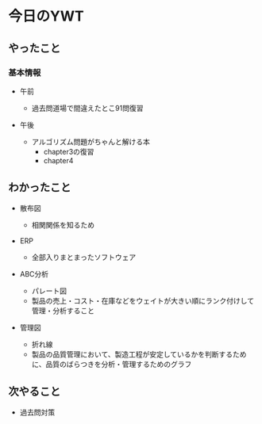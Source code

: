 # 今日のYWT

## やったこと

### 基本情報

- 午前
  - 過去問道場で間違えたとこ91問復習

- 午後
  - アルゴリズム問題がちゃんと解ける本
    - chapter3の復習
    - chapter4

## わかったこと

- 散布図
  - 相関関係を知るため

- ERP
  - 全部入りまとまったソフトウェア

- ABC分析
  - パレート図
  - 製品の売上・コスト・在庫などをウェイトが大きい順にランク付けして管理・分析すること

- 管理図
  - 折れ線
  - 製品の品質管理において、製造工程が安定しているかを判断するために、品質のばらつきを分析・管理するためのグラフ

## 次やること

- 過去問対策
